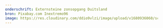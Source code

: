 ```yaml
---
onderschrift: Externsteine zonsopgang Duitsland
bron: Pixabay.com Inextremo96
image: https://res.cloudinary.com/ddio9vlzi/image/upload/v1680936060/sciencegeek/posts/externsteine-zonsopgang-duitsland.jpg
---
```

